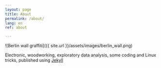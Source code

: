```yaml
---
layout: page
title: About
permalink: /about/
lang: en
ref: about

---
```


![Berlin wall graffiti]({{ site.url }}/assets/images/berlin_wall.png)

Electronic, woodworking, exploratory data analysis, some coding and Linux tricks, published using [Jekyll](https://jekyllrb.com/)
